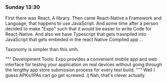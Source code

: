 ### Sunday 13:30

First there was React, A library. Then came React-Native a Framework and Language, that happens to use JavaScript. And some time after a person decided to make "Expo" such that it would be easier to write Code for React-Native. And also we have Typescript that gets trasnpiled into JavaScript that gets embeded in the react Native Compiled app ...

Taxonomy is simpler than this smh.

"""
Development Tools: Expo provides a convenient mobile app and web interface for testing your application on real devices without going through the lengthy app store submission process for every test build.
"""
Well I guess APKs/IPAs can go get screwed. /j
Nah, that's clever actually.
